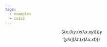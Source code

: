 ```yaml
---
tags:
  - examples
  - cs152
---
```

$$(\lambda x . (\lambda y . (x (\lambda x.xy))))y$$
$$[y/x](\lambda t . (x (\lambda x.xt)))$$

